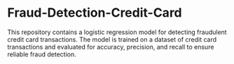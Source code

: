 # Fraud-Detection-Credit-Card
This repository contains a logistic regression model for detecting fraudulent credit card transactions. The model is trained on a dataset of credit card transactions and evaluated for accuracy, precision, and recall to ensure reliable fraud detection.
